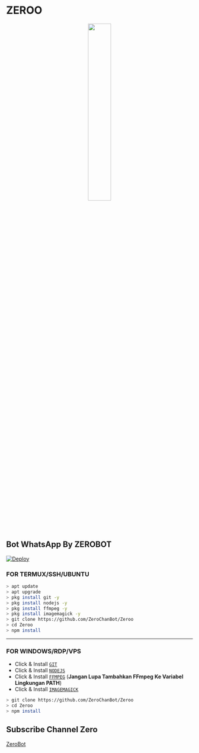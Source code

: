 # ZEROO

<p align="center">
	<img src="https://i.ibb.co/SydBnC5/20210725-125918.jpg" width="35%" style="margin-left: auto;margin-right: auto;display: block;">
</p>

## Bot WhatsApp By ZEROBOT

[![Deploy](https://www.herokucdn.com/deploy/button.svg)](https://heroku.com/deploy?template=https://github.com/ZeroChanBot/Zeroo)

### FOR TERMUX/SSH/UBUNTU

```bash
> apt update
> apt upgrade
> pkg install git -y
> pkg install nodejs -y
> pkg install ffmpeg -y
> pkg install imagemagick -y
> git clone https://github.com/ZeroChanBot/Zeroo
> cd Zeroo
> npm install
```

---------

### FOR WINDOWS/RDP/VPS

* Click & Install [`GIT`](https://git-scm.com/downloads)
* Click & Install [`NODEJS`](https://nodejs.org/en/download)
* Click & Install [`FFMPEG`](https://ffmpeg.org/download.html) (**Jangan Lupa Tambahkan FFmpeg Ke Variabel Lingkungan PATH**)
* Click & Install [`IMAGEMAGICK`](https://imagemagick.org/script/download.php)

```bash
> git clone https://github.com/ZeroChanBot/Zeroo
> cd Zeroo
> npm install
```

## Subscribe Channel Zero
[ZeroBot](https://youtube.com/channel/UC7SydwUESoyOQ3qZZuoaNHw)
